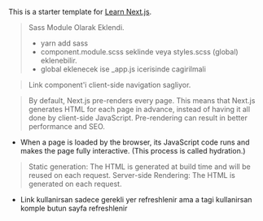 This is a starter template for [Learn Next.js](https://nextjs.org/learn).

> Sass Module Olarak Eklendi.
>
> - yarn add sass
> - component.module.scss seklinde veya styles.scss (global) eklenebilir.
> - global eklenecek ise \_app.js icerisinde cagirilmali

> Link component'i client-side navigation sagliyor.

> By default, Next.js pre-renders every page. This means
> that Next.js generates HTML for each page in advance,
> instead of having it all done by client-side
> JavaScript. Pre-rendering can result in better performance and SEO.

- When a page is loaded by the browser, its JavaScript code runs and makes the page fully interactive. (This process is called hydration.)

> Static generation: The HTML is generated at build time and will be reused on each request.
> Server-side Rendering: The HTML is generated on each request.

- Link kullanirsan sadece gerekli yer refreshlenir ama a
  tagi kullanirsan komple butun sayfa refreshlenir
